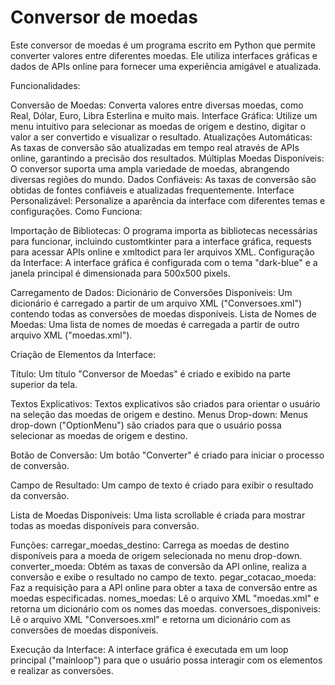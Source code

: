 # Conversor de moedas
Este conversor de moedas é um programa escrito em Python que permite converter valores entre diferentes moedas. Ele utiliza interfaces gráficas e dados de APIs online para fornecer uma experiência amigável e atualizada.

Funcionalidades:

Conversão de Moedas: Converta valores entre diversas moedas, como Real, Dólar, Euro, Libra Esterlina e muito mais.
Interface Gráfica: Utilize um menu intuitivo para selecionar as moedas de origem e destino, digitar o valor a ser convertido e visualizar o resultado.
Atualizações Automáticas: As taxas de conversão são atualizadas em tempo real através de APIs online, garantindo a precisão dos resultados.
Múltiplas Moedas Disponíveis: O conversor suporta uma ampla variedade de moedas, abrangendo diversas regiões do mundo.
Dados Confiáveis: As taxas de conversão são obtidas de fontes confiáveis e atualizadas frequentemente.
Interface Personalizável: Personalize a aparência da interface com diferentes temas e configurações.
Como Funciona:

Importação de Bibliotecas: O programa importa as bibliotecas necessárias para funcionar, incluindo customtkinter para a interface gráfica, requests para acessar APIs online e xmltodict para ler arquivos XML.
Configuração da Interface: A interface gráfica é configurada com o tema "dark-blue" e a janela principal é dimensionada para 500x500 pixels.

Carregamento de Dados:
Dicionário de Conversões Disponíveis: Um dicionário é carregado a partir de um arquivo XML ("Conversoes.xml") contendo todas as conversões de moedas disponíveis.
Lista de Nomes de Moedas: Uma lista de nomes de moedas é carregada a partir de outro arquivo XML ("moedas.xml").

Criação de Elementos da Interface:

Título: Um título "Conversor de Moedas" é criado e exibido na parte superior da tela.

Textos Explicativos: Textos explicativos são criados para orientar o usuário na seleção das moedas de origem e destino.
Menus Drop-down: Menus drop-down ("OptionMenu") são criados para que o usuário possa selecionar as moedas de origem e destino.

Botão de Conversão: Um botão "Converter" é criado para iniciar o processo de conversão.

Campo de Resultado: Um campo de texto é criado para exibir o resultado da conversão.

Lista de Moedas Disponíveis: Uma lista scrollable é criada para mostrar todas as moedas disponíveis para conversão.

Funções:
carregar_moedas_destino: Carrega as moedas de destino disponíveis para a moeda de origem selecionada no menu drop-down.
converter_moeda: Obtém as taxas de conversão da API online, realiza a conversão e exibe o resultado no campo de texto.
pegar_cotacao_moeda: Faz a requisição para a API online para obter a taxa de conversão entre as moedas especificadas.
nomes_moedas: Lê o arquivo XML "moedas.xml" e retorna um dicionário com os nomes das moedas.
conversoes_disponiveis: Lê o arquivo XML "Conversoes.xml" e retorna um dicionário com as conversões de moedas disponíveis.

Execução da Interface: A interface gráfica é executada em um loop principal ("mainloop") para que o usuário possa interagir com os elementos e realizar as conversões.


